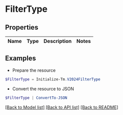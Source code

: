 # FilterType
## Properties

Name | Type | Description | Notes
------------ | ------------- | ------------- | -------------

## Examples

- Prepare the resource
```powershell
$FilterType = Initialize-Tm.V2024FilterType 
```

- Convert the resource to JSON
```powershell
$FilterType | ConvertTo-JSON
```

[[Back to Model list]](../README.md#documentation-for-models) [[Back to API list]](../README.md#documentation-for-api-endpoints) [[Back to README]](../README.md)

